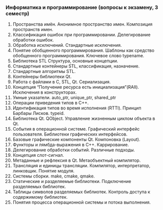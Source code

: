 ### Информатика и программирование (вопросы к экзамену, 3 семестр)

1. Пространства имён. Анонимное пространство имен. Композиция пространств имен.
2. Классификация ошибок при программировании. Делегирование обработки ошибок.
3. Обработка исключений. Стандартные исключения.
4. Понятие обобщенного программирования. Шаблоны как средство обобщенного программирования. Ключевое слово typename.
5. Библиотека STL Структура, основные концепции.
6. Стандартные контейнеры STL, классификация, назначение.
7. Стандартные алгоритмы STL.
8. Контейнеры библиотеки Qt.
9. Работа с файлами в C, STL, Qt. Сериализация.
10. Концепция “Получение ресурса есть инициализация”(RAII). Исключения в конструкторах.
11. Умные указатели. auto_ptr, unique_ptr, shared_ptr
12. Операции приведения типов в С++.
13. Идентификация типов во время исполнения (RTTI). Принцип Барбары Лисков. typeid.
14. Библиотека Qt. QObject. Управление жизненным циклом объекта в Qt. 
15. События в операционной системе. Графический интерфейс пользователя. Библиотеки графических интерфейсов.
16. Базовые графические компоненты Qt. Компоновка (Layout).
17. Функторы и лямбда-выражения в С++. Каррирование.
18. Делегирование обработки событий. Различные подходы.
19. Концепция слот-сигнал.
20. Метаданные и рефлексия в Qt. Метаобъектный компилятор.
21. Трансляция и единицы трансляции. Компилятор, интерпретатор, линковщик. Понятие модуля.
22. Системы сборки. make, cmake, qmake.
23. Статические и разделяемые библиотеки. Подключение разделяемых библиотек.
24. Таблицы символов разделяемых библиотек. Контроль доступа к содержимому библиотек.
25. Понятия процесса операционной системы и потока выполнения.
